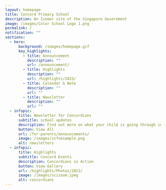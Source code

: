 ```yaml
---
layout: homepage
title: Concord Primary School
description: An Isomer site of the Singapore Government
image: /images/Color School Logo 1.png
permalink: /
notification: ""
sections:
  - hero:
      background: /images/homepage.gif
      key_highlights:
        - title: Announcement
          description: ""
          url: /announcement/
        - title: Highlights
          description: ""
          url: /highlights/2023/
        - title: Calendar & Note
          description: ""
          url: ""
        - title: Newsletter
          description: ""
          url: ""
  - infopic:
      title: Newsletter for Concordians
      subtitle: school updates
      description: Find out more on what your child is going through in school!
      button: View All
      url: /for-parents/announcements/
      image: /images/infoexample.png
      alt: newsletters
  - infopic:
      title: Highlights
      subtitle: Concord Events
      description: Concordians in Action
      button: View Gallery
      url: /highlights/Photos/2022/
      image: /images/scizoom.jpeg
      alt: concordians
---
```

